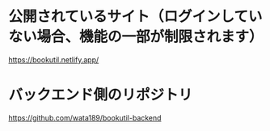 # 公開されているサイト（ログインしていない場合、機能の一部が制限されます）
https://bookutil.netlify.app/

# バックエンド側のリポジトリ
https://github.com/wata189/bookutil-backend